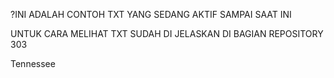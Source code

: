 <P>?INI ADALAH CONTOH TXT YANG SEDANG AKTIF SAMPAI SAAT INI</P>
<p>UNTUK CARA MELIHAT TXT SUDAH DI JELASKAN DI BAGIAN REPOSITORY 303</p>
<p>Tennessee</p>
